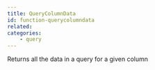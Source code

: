 ```yaml
---
title: QueryColumnData
id: function-querycolumndata
related:
categories:
    - query
---
```


Returns all the data in a query for a given column